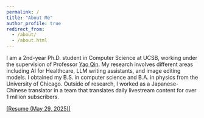 ```yaml
---
permalink: /
title: "About Me"
author_profile: true
redirect_from: 
  - /about/
  - /about.html
---
```


I am a 2nd-year Ph.D. student in Computer Science at UCSB, working under the supervision of Professor [Yao Qin](https://yaoqin1.github.io/). My research involves different areas including AI for Healthcare, LLM writing assistants, and image editing models. I obtained my B.S. in computer science and B.A. in physics from the University of Chicago. Outside of research, I worked as a Japanese-Chinese translator in a team that translates daily livestream content for over 1 million subscribers.

[[Resume (May 29, 2025)]](files/KenanTangResume_Website_052925.pdf)